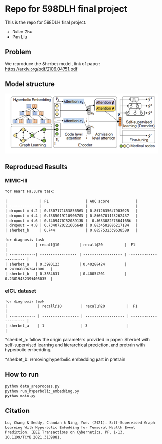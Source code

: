 # Repo for 598DLH final project

This is the repo for 598DLH final project.

- Ruike Zhu
- Pan Liu

## Problem 

We reproduce the Sherbet model, link of paper: https://arxiv.org/pdf/2106.04751.pdf 

## Model structure

![results](https://github.com/poem2018/598dlh/blob/main/pics/model_pic.png)

## Reproduced Results

### MIMIC-III
    for Heart Failure task:

    |               | F1                 | AUC score            | 
    | ------------  | -----------------  | ------------------   | 
    | dropout = 0.2 | 0.7307171853856563 | 0.8612635647903025   |
    | dropout = 0.4 | 0.7385019710906703 | 0.8666701103262437   |
    | dropout = 0.6 | 0.7409470752089138 |  0.8633082376641656  |
    | dropout = 0.8 | 0.7340720221606648 | 0.8634502886217184   |
    | sherbet_b     | 0.744              | 0.8657532359638589   |

    for diagnosis task
    |             | recall@10         | recall@20          |  F1                    |
    | ------------| ----------------- | ------------------ | ---------------------- |
    | sherbet_a   | 0.3920123         | 0.40286424         |   0.2410660363641088   |
    | sherbet_b   | 0.3884631         | 0.40051201         |   0.23019432399405035  |

### eICU dataset
    for diagnosis task
    |              | recall@10         | recall@20          |  F1                   |
    | ------------ | ----------------- | ------------------ | --------------------- |
    | sherbet_a    | 1                 | 3                  |                       |

*sherbet_a: follow the origin parameters provided in paper: Sherbet with self-supervised learning and hierarchical prediction, and pretrain with hyperbolic embedding. 

*sherbet_b: removing hyperbolic embedding part in pretrain


## How to run 
```
python data_preprocess.py
python run_hyperbolic_embedding.py
python main.py
```


## Citation
```
Lu, Chang & Reddy, Chandan & Ning, Yue. (2021). Self-Supervised Graph Learning With Hyperbolic Embedding for Temporal Health Event Prediction. IEEE Transactions on Cybernetics. PP. 1-13. 10.1109/TCYB.2021.3109881. 
```